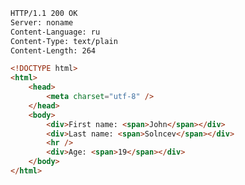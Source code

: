 ```html
HTTP/1.1 200 OK
Server: noname
Content-Language: ru
Content-Type: text/plain
Content-Length: 264

<!DOCTYPE html>
<html>
    <head>
        <meta charset="utf-8" />
    </head>
    <body>
        <div>First name: <span>John</span></div>
        <div>Last name: <span>Solncev</span></div>
        <hr />
        <div>Age: <span>19</span></div>
    </body>
</html>
```
<!--
**deeppurple-studio/deeppurple-studio** is a ✨ _special_ ✨ repository because its `README.md` (this file) appears on your GitHub profile.

Here are some ideas to get you started:

- 🔭 I’m currently working on ...
- 🌱 I’m currently learning ...
- 👯 I’m looking to collaborate on ...
- 🤔 I’m looking for help with ...
- 💬 Ask me about ...
- 📫 How to reach me: ...
- 😄 Pronouns: ...
- ⚡ Fun fact: ...
-->
